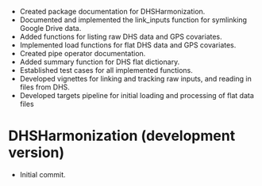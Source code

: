 <!-- NEWS.md is maintained by https://cynkra.github.io/fledge, do not edit -->

- Created package documentation for DHSHarmonization.
- Documented and implemented the link_inputs function for symlinking Google Drive data.
- Added functions for listing raw DHS data and GPS covariates.
- Implemented load functions for flat DHS data and GPS covariates.
- Created pipe operator documentation.
- Added summary function for DHS flat dictionary.
- Established test cases for all implemented functions.
- Developed vignettes for linking and tracking raw inputs, and reading in files from DHS.
- Developed targets pipeline for initial loading and processing of flat data files


# DHSHarmonization (development version)

* Initial commit.
